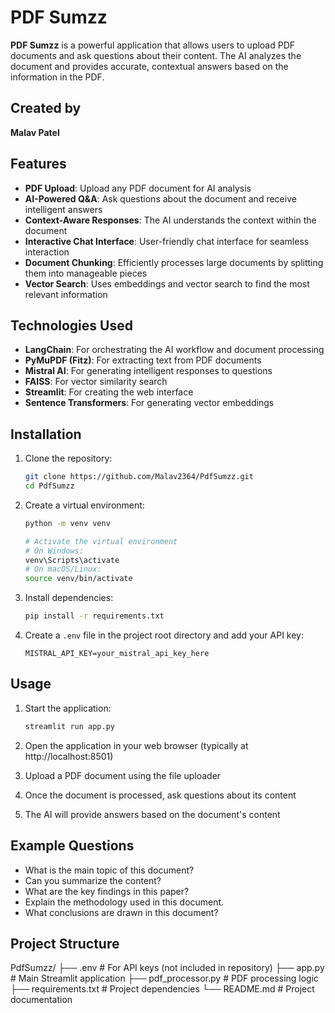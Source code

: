 # PDF Sumzz

**PDF Sumzz** is a powerful application that allows users to upload PDF documents and ask questions about their content. The AI analyzes the document and provides accurate, contextual answers based on the information in the PDF.

## Created by
**Malav Patel**  

## Features

- **PDF Upload**: Upload any PDF document for AI analysis
- **AI-Powered Q&A**: Ask questions about the document and receive intelligent answers
- **Context-Aware Responses**: The AI understands the context within the document
- **Interactive Chat Interface**: User-friendly chat interface for seamless interaction
- **Document Chunking**: Efficiently processes large documents by splitting them into manageable pieces
- **Vector Search**: Uses embeddings and vector search to find the most relevant information

## Technologies Used

- **LangChain**: For orchestrating the AI workflow and document processing
- **PyMuPDF (Fitz)**: For extracting text from PDF documents
- **Mistral AI**: For generating intelligent responses to questions
- **FAISS**: For vector similarity search
- **Streamlit**: For creating the web interface
- **Sentence Transformers**: For generating vector embeddings

## Installation

1. Clone the repository:
    ```bash
    git clone https://github.com/Malav2364/PdfSumzz.git
    cd PdfSumzz
    ```

2. Create a virtual environment:
    ```bash
    python -m venv venv

    # Activate the virtual environment
    # On Windows:
    venv\Scripts\activate
    # On macOS/Linux:
    source venv/bin/activate
    ```

3. Install dependencies:
    ```bash
    pip install -r requirements.txt
    ```

4. Create a `.env` file in the project root directory and add your API key:
    ```text
    MISTRAL_API_KEY=your_mistral_api_key_here
    ```

## Usage

1. Start the application:
    ```bash
    streamlit run app.py
    ```

2. Open the application in your web browser (typically at http://localhost:8501)

3. Upload a PDF document using the file uploader

4. Once the document is processed, ask questions about its content

5. The AI will provide answers based on the document's content

## Example Questions

- What is the main topic of this document?
- Can you summarize the content?
- What are the key findings in this paper?
- Explain the methodology used in this document.
- What conclusions are drawn in this document?

## Project Structure

PdfSumzz/ ├── .env # For API keys (not included in repository) ├── app.py # Main Streamlit application ├── pdf_processor.py # PDF processing logic ├── requirements.txt # Project dependencies └── README.md # Project documentation

